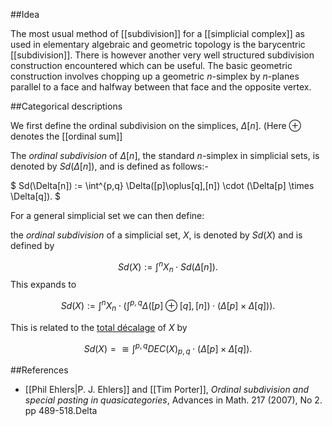 ##Idea

The most usual method of [[subdivision]] for a [[simplicial complex]] as used in
elementary algebraic and geometric topology is the barycentric [[subdivision]].
There is however another very well structured subdivision construction
encountered which can be useful.  The basic geometric construction involves
chopping up a geometric $n$-simplex by $n$-planes parallel to a  face and halfway
between that face and the opposite vertex.  

##Categorical descriptions

We first define the ordinal subdivision on the simplices, $\Delta[n]$.  (Here $\oplus$ denotes the [[ordinal sum]]

The *ordinal subdivision* of $\Delta[n]$, the
standard $n$-simplex in simplicial sets, is denoted by
$Sd(\Delta[n])$, and is defined as follows:- 

$ Sd(\Delta[n]) := \int^{p,q} \Delta([p]\oplus[q],[n]) \cdot (\Delta[p] \times \Delta[q]). $

For a general simplicial set we can then define:

the _ordinal subdivision_ of a simplicial set, $X$, is
denoted by $Sd(X)$ and is defined by 

$$Sd(X) := \int^{n} X_n \cdot Sd(\Delta [n]). $$
This expands to 

$$ Sd(X) := \int^{n} X_n \cdot \left(\int^{p,q} \Delta([p]\oplus[q],[n])
\cdot (\Delta[p] \times \Delta[q]) \right).$$

This is related to the [total décalage](http://ncatlab.org/nlab/show/bisimplicial+set#TotalSimplicialSets) of $X$ by

$$ Sd(X) = 
 \cong \int^{p,q} DEC(X)_{p,q} \cdot (\Delta[p] \times
\Delta[q]).$$

##References

* [[Phil Ehlers|P. J. Ehlers]] and [[Tim Porter]], _Ordinal subdivision and special pasting in quasicategories_, Advances in Math. 217 (2007), No 2. pp 489-518.Delta